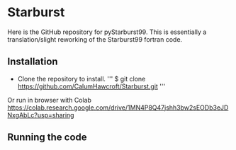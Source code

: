 # Starburst
Here is the GitHub repository for pyStarburst99. This is essentially a translation/slight reworking of the Starburst99 fortran code. 

## Installation
* Clone the repository to install.
'''
	$ git clone https://github.com/CalumHawcroft/Starburst.git
'''

Or run in browser with Colab
https://colab.research.google.com/drive/1MN4P8Q47jshh3bw2sEODb3eJDNxgAbLc?usp=sharing

## Running the code
